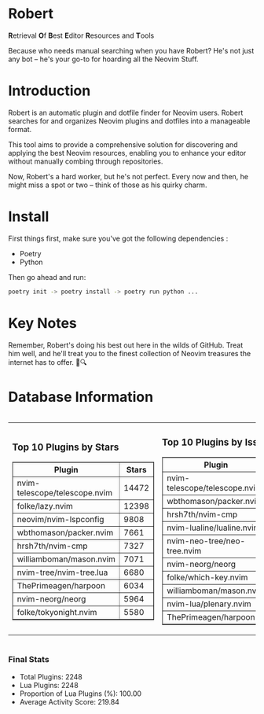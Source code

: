 # Robert

**R**etrieval
**O**f
**B**est
**E**ditor
**R**esources and
**T**ools

Because who needs manual searching when you have Robert?
He's not just any bot – he's your go-to for hoarding all the Neovim Stuff.

# Introduction
Robert is an automatic plugin and dotfile finder for Neovim users. Robert searches for and organizes Neovim plugins and dotfiles into a manageable format.

This tool aims to provide a comprehensive solution for discovering and applying the best Neovim resources, enabling you to enhance your editor without manually combing through repositories.

Now, Robert's a hard worker, but he's not perfect. Every now and then, he might miss a spot or two – think of those as his quirky charm. 

# Install
 First things first, make sure you've got the following dependencies :
  - Poetry 
  - Python 

Then go ahead and run:

```bash
poetry init -> poetry install -> poetry run python ...
```
# Key Notes

Remember, Robert's doing his best out here in the wilds of GitHub. Treat him well, and he'll treat you to the finest collection of Neovim treasures the internet has to offer. 🎩🔍


# Database Information

<div style='display:flex;flex-direction:row;justify-content:space-between;'><table><tr><td><h3>Top 10 Plugins by Stars</h3><table border="1"><tr><th>Plugin</th><th>Stars</th></tr><tr><td>nvim-telescope/telescope.nvim</td><td>14472</td></tr><tr><td>folke/lazy.nvim</td><td>12398</td></tr><tr><td>neovim/nvim-lspconfig</td><td>9808</td></tr><tr><td>wbthomason/packer.nvim</td><td>7661</td></tr><tr><td>hrsh7th/nvim-cmp</td><td>7327</td></tr><tr><td>williamboman/mason.nvim</td><td>7071</td></tr><tr><td>nvim-tree/nvim-tree.lua</td><td>6680</td></tr><tr><td>ThePrimeagen/harpoon</td><td>6034</td></tr><tr><td>nvim-neorg/neorg</td><td>5964</td></tr><tr><td>folke/tokyonight.nvim</td><td>5580</td></tr></table></td><td><h3>Top 10 Plugins by Issues</h3><table border="1"><tr><th>Plugin</th><th>Issues</th></tr><tr><td>nvim-telescope/telescope.nvim</td><td>331</td></tr><tr><td>wbthomason/packer.nvim</td><td>305</td></tr><tr><td>hrsh7th/nvim-cmp</td><td>249</td></tr><tr><td>nvim-lualine/lualine.nvim</td><td>205</td></tr><tr><td>nvim-neo-tree/neo-tree.nvim</td><td>186</td></tr><tr><td>nvim-neorg/neorg</td><td>173</td></tr><tr><td>folke/which-key.nvim</td><td>171</td></tr><tr><td>williamboman/mason.nvim</td><td>161</td></tr><tr><td>nvim-lua/plenary.nvim</td><td>124</td></tr><tr><td>ThePrimeagen/harpoon</td><td>103</td></tr></table></td><td><h3>Top 10 Plugins by Forks</h3><table border="1"><tr><th>Plugin</th><th>Forks</th></tr><tr><td>neovim/nvim-lspconfig</td><td>2021</td></tr><tr><td>nvim-telescope/telescope.nvim</td><td>799</td></tr><tr><td>nvim-tree/nvim-tree.lua</td><td>597</td></tr><tr><td>nvim-lualine/lualine.nvim</td><td>451</td></tr><tr><td>hrsh7th/nvim-cmp</td><td>363</td></tr><tr><td>folke/tokyonight.nvim</td><td>362</td></tr><tr><td>ThePrimeagen/harpoon</td><td>346</td></tr><tr><td>jackMort/ChatGPT.nvim</td><td>303</td></tr><tr><td>folke/lazy.nvim</td><td>295</td></tr><tr><td>nvimdev/lspsaga.nvim</td><td>285</td></tr></table></td></tr></table></div>

### Final Stats
- Total Plugins: 2248
- Lua Plugins: 2248
- Proportion of Lua Plugins (%): 100.00
- Average Activity Score: 219.84
